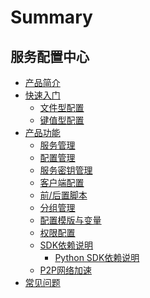 # Summary

## 服务配置中心

* [产品简介](UserGuide/Introduction/product_introduction.md)
* [快速入门]()
    * [文件型配置](UserGuide/QuickStart/file.md)
    * [键值型配置](UserGuide/QuickStart/kv.md)
* [产品功能]()
    * [服务管理](UserGuide/Function/service_management.md)
    * [配置管理](UserGuide/Function/configuration_management.md)
    * [服务密钥管理](UserGuide/Function/client_token.md)
    * [客户端配置](UserGuide/Function/client_configuration.md)
    * [前/后置脚本](UserGuide/Function/pre_and_post_scripts.md)
    * [分组管理](UserGuide/Function/group_management.md)
    * [配置模版与变量](UserGuide/Function/configuration_templates_and_variables.md)
    * [权限配置](UserGuide/Function/rights_management.md)
    * [SDK依赖说明]()
        * [Python SDK依赖说明 ](UserGuide/Function/python_sdk_dependency.md)
    * [P2P网络加速](UserGuide/Function/p2p_network_acceleration.md)
* [常见问题](UserGuide/FAQ/faq.md)